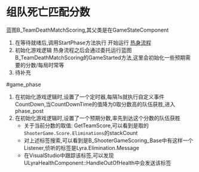 # 组队死亡匹配分数

蓝图B_TeamDeathMatchScoring,其父类是在GameStateComponent

1. 在等待就绪后,调用StartPhase方法执行 开始运行 [热身流程](../GamePhase/phase_warmup.md)
2. 初始化游戏逻辑
热身流程之后会通过委托运行蓝图B_TeamDeathMatchScoring的GameStarted方法,这里会初始化一些预期需要的分数/每局时常等
4. 待补充

#game_phase

1. 在初始化游戏逻辑时,设置了一个定时器,每隔1s就执行自定义事件CountDown,当CountDownTime的值降为0取分数高的队伍获胜,进入phase_post 
2. 在初始化游戏逻辑时,设置了一个预期分数,率先到达这个分数的队伍获胜
   - 关于当前分数的取值: GetTeamScore,可以看到是取的`ShooterGame.Score.Eliminations`的stackCount
   - 对上述标签搜索,可以看到是B_ShooterGameScoring_Base中有这样一个Listener,侦听的标签是Lyra.Elimination.Message
   - 在VisualStudio中跟踪该标签,可以发现ULyraHealthComponent::HandleOutOfHealth中会发送该标签
    

